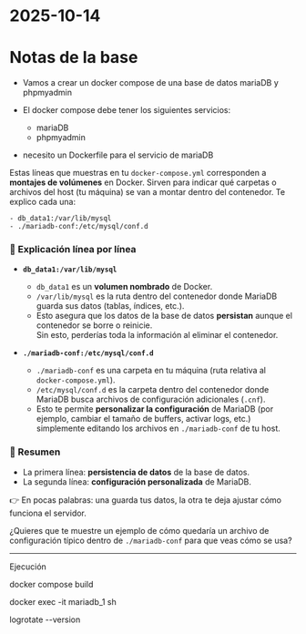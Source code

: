# 2025-10-14

# Notas de la base

- Vamos a crear un docker compose de una base de datos mariaDB y phpmyadmin

- El docker compose debe tener los siguientes servicios:
  - mariaDB
  - phpmyadmin


- necesito un Dockerfile para el servicio de mariaDB


Estas líneas que muestras en tu `docker-compose.yml` corresponden a **montajes de volúmenes** en Docker. Sirven para indicar qué carpetas o archivos del host (tu máquina) se van a montar dentro del contenedor. Te explico cada una:

```docker
- db_data1:/var/lib/mysql
- ./mariadb-conf:/etc/mysql/conf.d
```

### 📂 Explicación línea por línea

- **`db_data1:/var/lib/mysql`**
  - `db_data1` es un **volumen nombrado** de Docker.
  - `/var/lib/mysql` es la ruta dentro del contenedor donde MariaDB guarda sus datos (tablas, índices, etc.).
  - Esto asegura que los datos de la base de datos **persistan** aunque el contenedor se borre o reinicie.  
    Sin esto, perderías toda la información al eliminar el contenedor.

- **`./mariadb-conf:/etc/mysql/conf.d`**
  - `./mariadb-conf` es una carpeta en tu máquina (ruta relativa al `docker-compose.yml`).
  - `/etc/mysql/conf.d` es la carpeta dentro del contenedor donde MariaDB busca archivos de configuración adicionales (`.cnf`).
  - Esto te permite **personalizar la configuración** de MariaDB (por ejemplo, cambiar el tamaño de buffers, activar logs, etc.) simplemente editando los archivos en `./mariadb-conf` de tu host.

### 📝 Resumen
- La primera línea: **persistencia de datos** de la base de datos.  
- La segunda línea: **configuración personalizada** de MariaDB.

👉 En pocas palabras: una guarda tus datos, la otra te deja ajustar cómo funciona el servidor.

¿Quieres que te muestre un ejemplo de cómo quedaría un archivo de configuración típico dentro de `./mariadb-conf` para que veas cómo se usa?

---- 
Ejecución

 docker compose build 

 docker exec -it mariadb_1 sh 

 logrotate --version